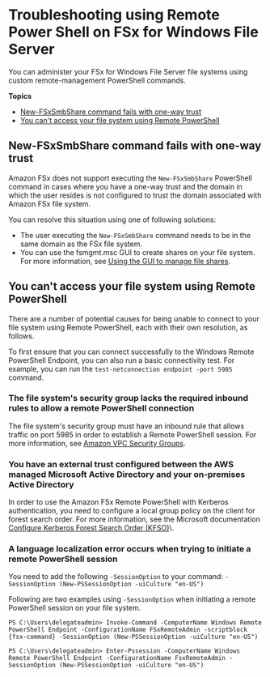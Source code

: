 # Troubleshooting using Remote Power Shell on FSx for Windows File Server<a name="remote-pwr-shell"></a>

You can administer your FSx for Windows File Server file systems using custom remote\-management PowerShell commands\.

**Topics**
+ [New\-FSxSmbShare command fails with one\-way trust](#new-smbshare-fails)
+ [You can't access your file system using Remote PowerShell](#cant-access-rps)

## New\-FSxSmbShare command fails with one\-way trust<a name="new-smbshare-fails"></a>

Amazon FSx does not support executing the `New-FSxSmbShare` PowerShell command in cases where you have a one\-way trust and the domain in which the user resides is not configured to trust the domain associated with Amazon FSx file system\.

You can resolve this situation using one of following solutions:
+ The user executing the `New-FSxSmbShare` command needs to be in the same domain as the FSx file system\.
+ You can use the fsmgmt\.msc GUI to create shares on your file system\. For more information, see [Using the GUI to manage file shares](managing-file-shares.md#shared-folders-tool)\.

## You can't access your file system using Remote PowerShell<a name="cant-access-rps"></a>

There are a number of potential causes for being unable to connect to your file system using Remote PowerShell, each with their own resolution, as follows\.

To first ensure that you can connect successfully to the Windows Remote PowerShell Endpoint, you can also run a basic connectivity test\. For example, you can run the `test-netconnection endpoint -port 5985` command\.

### The file system's security group lacks the required inbound rules to allow a remote PowerShell connection<a name="w265aac43c15b9b7"></a>

The file system's security group must have an inbound rule that allows traffic on port 5985 in order to establish a Remote PowerShell session\. For more information, see [Amazon VPC Security Groups](limit-access-security-groups.md#fsx-vpc-security-groups)\.

### You have an external trust configured between the AWS managed Microsoft Active Directory and your on\-premises Active Directory<a name="w265aac43c15b9b9"></a>

In order to use the Amazon FSx Remote PowerShell with Kerberos authentication, you need to configure a local group policy on the client for forest search order\. For more information, see the Microsoft documentation [Configure Kerberos Forest Search Order \(KFSO\)](https://docs.microsoft.com/en-us/previous-versions/windows/it-pro/windows-server-2008-R2-and-2008/hh921473(v=ws.10)?redirectedfrom=MSDN)\.

### A language localization error occurs when trying to initiate a remote PowerShell session<a name="w265aac43c15b9c11"></a>

You need to add the following `-SessionOption` to your command: `-SessionOption (New-PSSessionOption -uiCulture "en-US")`

Following are two examples using `-SessionOption` when initiating a remote PowerShell session on your file system\.

```
PS C:\Users\delegateadmin> Invoke-Command -ComputerName Windows Remote PowerShell Endpoint -ConfigurationName FSxRemoteAdmin -scriptblock {fsx-command} -SessionOption (New-PSSessionOption -uiCulture "en-US")
```

```
PS C:\Users\delegateadmin> Enter-Pssession -ComputerName Windows Remote PowerShell Endpoint -ConfigurationName FsxRemoteAdmin -SessionOption (New-PSSessionOption -uiCulture "en-US")
```